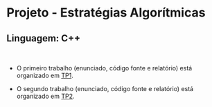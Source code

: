 # Projeto - Estratégias Algorítmicas

## **Linguagem:** C++

<br>

* O primeiro trabalho (enunciado, código fonte e relatório) está organizado em [TP1](https://github.com/thomaspfresco/portfolioLEI/tree/main/%5BEA%5D%20Estrat%C3%A9gias%20Algor%C3%ADtmicas/TP1).

* O segundo trabalho (enunciado, código fonte e relatório) está organizado em [TP2](https://github.com/thomaspfresco/portfolioLEI/tree/main/%5BEA%5D%20Estrat%C3%A9gias%20Algor%C3%ADtmicas/TP2).